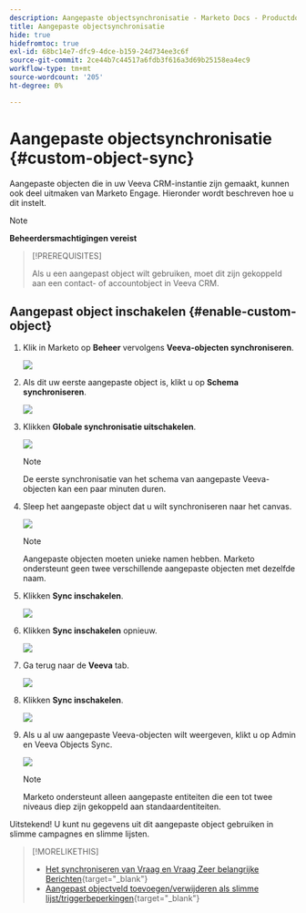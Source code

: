 ```yaml
---
description: Aangepaste objectsynchronisatie - Marketo Docs - Productdocumentatie
title: Aangepaste objectsynchronisatie
hide: true
hidefromtoc: true
exl-id: 68bc14e7-dfc9-4dce-b159-24d734ee3c6f
source-git-commit: 2ce44b7c44517a6fdb3f616a3d69b25158ea4ec9
workflow-type: tm+mt
source-wordcount: '205'
ht-degree: 0%

---
```


# Aangepaste objectsynchronisatie {#custom-object-sync}

Aangepaste objecten die in uw Veeva CRM-instantie zijn gemaakt, kunnen ook deel uitmaken van Marketo Engage. Hieronder wordt beschreven hoe u dit instelt.

>[!NOTE]
>
>**Beheerdersmachtigingen vereist**

>[!PREREQUISITES]
>
>Als u een aangepast object wilt gebruiken, moet dit zijn gekoppeld aan een contact- of accountobject in Veeva CRM.

## Aangepast object inschakelen {#enable-custom-object}

1. Klik in Marketo op **Beheer** vervolgens **Veeva-objecten synchroniseren**.

   ![](assets/custom-object-sync-1.png)

1. Als dit uw eerste aangepaste object is, klikt u op **Schema synchroniseren**.

   ![](assets/custom-object-sync-2.png)

1. Klikken **Globale synchronisatie uitschakelen**.

   ![](assets/custom-object-sync-3.png)

   >[!NOTE]
   >
   >De eerste synchronisatie van het schema van aangepaste Veeva-objecten kan een paar minuten duren.

1. Sleep het aangepaste object dat u wilt synchroniseren naar het canvas.

   ![](assets/custom-object-sync-4.png)

   >[!NOTE]
   >
   >Aangepaste objecten moeten unieke namen hebben. Marketo ondersteunt geen twee verschillende aangepaste objecten met dezelfde naam.

1. Klikken **Sync inschakelen**.

   ![](assets/custom-object-sync-5.png)

1. Klikken **Sync inschakelen** opnieuw.

   ![](assets/custom-object-sync-6.png)

1. Ga terug naar de **Veeva** tab.

   ![](assets/custom-object-sync-7.png)

1. Klikken **Sync inschakelen**.

   ![](assets/custom-object-sync-8.png)

1. Als u al uw aangepaste Veeva-objecten wilt weergeven, klikt u op Admin en Veeva Objects Sync.

   ![](assets/custom-object-sync-9.png)

   >[!NOTE]
   >
   >Marketo ondersteunt alleen aangepaste entiteiten die een tot twee niveaus diep zijn gekoppeld aan standaardentiteiten.

Uitstekend! U kunt nu gegevens uit dit aangepaste object gebruiken in slimme campagnes en slimme lijsten.

>[!MORELIKETHIS]
>
>* [Het synchroniseren van Vraag en Vraag Zeer belangrijke Berichten](/help/marketo/product-docs/crm-sync/veeva-crm-sync/sync-details/syncing-call-and-call-key-messages.md){target=&quot;_blank&quot;}
>* [Aangepast objectveld toevoegen/verwijderen als slimme lijst/triggerbeperkingen](/help/marketo/product-docs/crm-sync/veeva-crm-sync/sync-details/add-remove-custom-object-field-as-smart-list-trigger-constraints.md){target=&quot;_blank&quot;}

